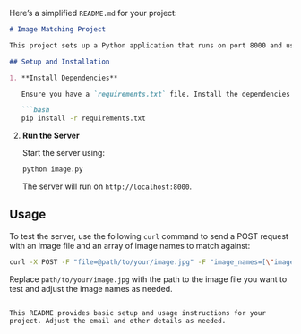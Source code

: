 Here’s a simplified `README.md` for your project:

```markdown
# Image Matching Project

This project sets up a Python application that runs on port 8000 and uses the DELF model to match images.

## Setup and Installation

1. **Install Dependencies**

   Ensure you have a `requirements.txt` file. Install the dependencies using:

   ```bash
   pip install -r requirements.txt
   ```

2. **Run the Server**

   Start the server using:

   ```bash
   python image.py
   ```

   The server will run on `http://localhost:8000`.

## Usage

To test the server, use the following `curl` command to send a POST request with an image file and an array of image names to match against:

```bash
curl -X POST -F "file=@path/to/your/image.jpg" -F "image_names=[\"image1.jpg\", \"image2.jpg\"]" http://localhost:8000/match
```

Replace `path/to/your/image.jpg` with the path to the image file you want to test and adjust the image names as needed.
```

This README provides basic setup and usage instructions for your project. Adjust the email and other details as needed.
